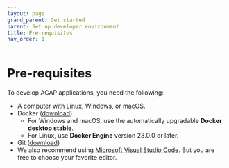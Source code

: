 ```yaml
---
layout: page
grand_parent: Get started
parent: Set up developer environment
title: Pre-requisites
nav_order: 1
---
```


# Pre-requisites

To develop ACAP applications, you need the following:

- A computer with Linux, Windows, or macOS.
- Docker ([download](https://docs.docker.com/get-docker/))
  - For Windows and macOS, use the automatically upgradable **Docker desktop stable**.
  - For Linux, use **Docker Engine** version 23.0.0 or later.
- Git ([download](https://git-scm.com/downloads))
- We also recommend using [Microsoft Visual Studio Code](https://code.visualstudio.com/). But you are free to choose your favorite editor.
